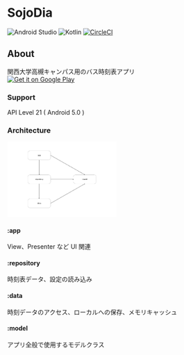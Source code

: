 
#  SojoDia
![Android Studio](https://img.shields.io/badge/Android%20Studio-3.5.0%20Beta02-green.svg)
![Kotlin](https://img.shields.io/badge/kotlin-1.3.31-yellow.svg)
[![CircleCI](https://circleci.com/gh/NUmeroAndDev/SojoDia-android.svg?style=svg)](https://circleci.com/gh/NUmeroAndDev/SojoDia-android)  

## About  
関西大学高槻キャンパス用のバス時刻表アプリ  
[<img src="https://play.google.com/intl/en_us/badges/images/generic/en_badge_web_generic.png"
alt="Get it on Google Play" height="80">](https://play.google.com/store/apps/details?id=com.numero.sojodia)

### Support  
API Level 21 ( Android 5.0 )

### Architecture  

<img src="img/module.png" width="50%" >

#### :app  
View、Presenter など UI 関連  

#### :repository  
時刻表データ、設定の読み込み  

#### :data  
時刻データのアクセス、ローカルへの保存、メモリキャッシュ  

#### :model  
アプリ全般で使用するモデルクラス  
